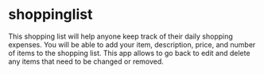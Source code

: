 # shoppinglist

This shopping list will help anyone keep track of their daily shopping expenses. You will be able to add your item, description, price, and number of items to the shopping list. This app allows to go back to edit and delete any items that need to be changed or removed.
